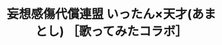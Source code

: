 ---
title: "妄想感傷代償連盟 いったん×天才(あまとし) ［歌ってみたコラボ］"
youtube_video_id: "UjRifBqjhB0"
work_category: "Mix"
---